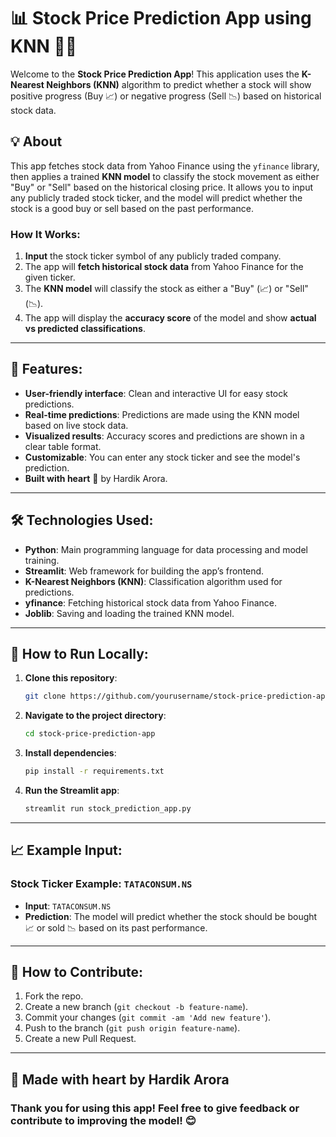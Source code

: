 # 📊 Stock Price Prediction App using KNN 🧑‍💻

Welcome to the **Stock Price Prediction App**! This application uses the **K-Nearest Neighbors (KNN)** algorithm to predict whether a stock will show positive progress (Buy 📈) or negative progress (Sell 📉) based on historical stock data.

## 💡 About
This app fetches stock data from Yahoo Finance using the `yfinance` library, then applies a trained **KNN model** to classify the stock movement as either "Buy" or "Sell" based on the historical closing price. It allows you to input any publicly traded stock ticker, and the model will predict whether the stock is a good buy or sell based on the past performance.

### How It Works:
1. **Input** the stock ticker symbol of any publicly traded company.
2. The app will **fetch historical stock data** from Yahoo Finance for the given ticker.
3. The **KNN model** will classify the stock as either a "Buy" (📈) or "Sell" (📉).
4. The app will display the **accuracy score** of the model and show **actual vs predicted classifications**.

---

## 🚀 Features:
- **User-friendly interface**: Clean and interactive UI for easy stock predictions.
- **Real-time predictions**: Predictions are made using the KNN model based on live stock data.
- **Visualized results**: Accuracy scores and predictions are shown in a clear table format.
- **Customizable**: You can enter any stock ticker and see the model's prediction.
- **Built with heart** 💖 by Hardik Arora.

---

## 🛠️ Technologies Used:
- **Python**: Main programming language for data processing and model training.
- **Streamlit**: Web framework for building the app’s frontend.
- **K-Nearest Neighbors (KNN)**: Classification algorithm used for predictions.
- **yfinance**: Fetching historical stock data from Yahoo Finance.
- **Joblib**: Saving and loading the trained KNN model.

---

## 🏁 How to Run Locally:

1. **Clone this repository**:
   ```bash
   git clone https://github.com/yourusername/stock-price-prediction-app.git
   ```

2. **Navigate to the project directory**:
   ```bash
   cd stock-price-prediction-app
   ```

3. **Install dependencies**:
   ```bash
   pip install -r requirements.txt
   ```

4. **Run the Streamlit app**:
   ```bash
   streamlit run stock_prediction_app.py
   ```

---

## 📈 Example Input:

### Stock Ticker Example: `TATACONSUM.NS`

- **Input**: `TATACONSUM.NS`
- **Prediction**: The model will predict whether the stock should be bought 📈 or sold 📉 based on its past performance.

---

## 🔧 How to Contribute:

1. Fork the repo.
2. Create a new branch (`git checkout -b feature-name`).
3. Commit your changes (`git commit -am 'Add new feature'`).
4. Push to the branch (`git push origin feature-name`).
5. Create a new Pull Request.

---

## 💖 Made with **heart** by Hardik Arora

### Thank you for using this app! Feel free to give feedback or contribute to improving the model! 😊
